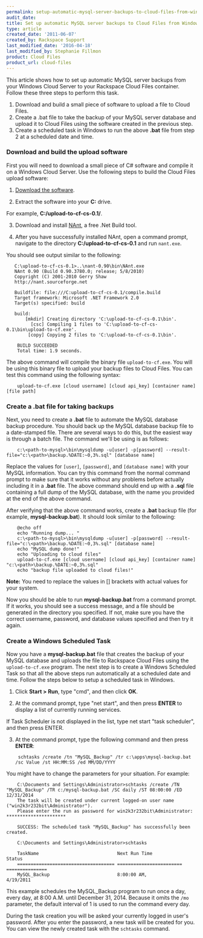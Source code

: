 ```yaml
---
permalink: setup-automatic-mysql-server-backups-to-cloud-files-from-windows/
audit_date:
title: Set up automatic MySQL server backups to Cloud Files from Windows
type: article
created_date: '2011-06-07'
created_by: Rackspace Support
last_modified_date: '2016-04-18'
last_modified_by: Stephanie Fillmon
product: Cloud Files
product_url: cloud-files
---
```


This article shows how to set up automatic MySQL server backups from your Windows Cloud Server to your Rackspace Cloud Files container. Follow these three steps to perform this task.

1.  Download and build a small piece of software to upload a file to Cloud Files.
2.  Create a .bat file to take the backup of your MySQL server database and upload it to Cloud Files using the software created in the previous step.
3.  Create a scheduled task in Windows to run the above **.bat** file from step 2 at a scheduled date and time.

### Download and build the upload software

First you will need to download a small piece of C# software and compile it on a Windows Cloud Server. Use the following steps to build the Cloud Files upload software:

1. [Download the software](http://c16281.r81.cf2.rackcdn.com/chmouel-upload-to-cf-cs-0.1-0-g79abd66.zip).

2. Extract the software into your **C:** drive.

  For example, **C:/upload-to-cf-cs-0.1/**.

3. Download and install [NAnt](http://nant.sourceforge.net/), a free .Net Build tool.

4. After you have successfully installed NAnt, open a command prompt, navigate to the directory **C:/upload-to-cf-cs-0.1** and run `nant.exe`.

  You should see output similar to the following:

       C:\upload-to-cf-cs-0.1>..\nant-0.90\bin\NAnt.exe
       NAnt 0.90 (Build 0.90.3780.0; release; 5/8/2010)
       Copyright (C) 2001-2010 Gerry Shaw
       http://nant.sourceforge.net

       Buildfile: file:///C:upload-to-cf-cs-0.1/compile.build
       Target framework: Microsoft .NET Framework 2.0
       Target(s) specified: build

       build:
           [mkdir] Creating directory 'C:\upload-to-cf-cs-0.1\bin'.
             [csc] Compiling 1 files to 'C:\upload-to-cf-cs-0.1\bin\upload-to-cf.exe'.
            [copy] Copying 2 files to 'C:\upload-to-cf-cs-0.1\bin'.

        BUILD SUCCEEDED
        Total time: 1.9 seconds.  

  The above command will compile the binary file `upload-to-cf.exe`. You will be using this binary file to upload your backup files to Cloud Files. You can test this command using the following syntax:

        upload-to-cf.exe [cloud username] [cloud api_key] [container name] [file path]

### Create a .bat file for taking backups

Next, you need to create a **.bat** file to automate the MySQL database backup procedure. You should back up the MySQL database backup file to a date-stamped file. There are several ways to do this, but the easiest way is through a batch file. The command we'll be using is as follows:

        c:\<path-to-mysql>\bin\mysqldump -u[user] -p[password] --result-file="c:\<path>\backup.%DATE:~0,3%.sql" [database name]


Replace the values for `[user]`, `[password]`, and `[database name]` with your MySQL information. You can try this command from the normal command prompt to make sure that it works without any problems before actually including it in a **.bat** file. The above command should end up with a **.sql** file containing a full dump of the MySQL database, with the name you provided at the end of the above command.

After verifying that the above command works, create a **.bat** backup file (for example, **mysql-backup.bat**). It should look similar to the following:

        @echo off
        echo "Running dump... "
        c:\<path-to-mysql>\bin\mysqldump -u[user] -p[password] --result-file="c:\<path>\backup.%DATE:~0,3%.sql" [database name]
        echo "MySQL dump done!"
        echo "Uploading to cloud files"
        upload-to-cf.exe [cloud username] [cloud api_key] [container name] "c:\<path>\backup.%DATE:~0,3%.sql"
        echo "backup file uploaded to cloud files!"

**Note:** You need to replace the values in [] brackets with actual values for your system.

Now you should be able to run **mysql-backup.bat** from a command prompt. If it works, you should see a success message, and a file should be generated in the directory you specified. If not, make sure you have the correct username, password, and database values specified and then try it again.

### Create a Windows Scheduled Task

Now you have a **mysql-backup.bat** file that creates the backup of your MySQL database and uploads the file to Rackspace Cloud Files using the `upload-to-cf.exe` program. The next step is to create a Windows Scheduled Task so that all the above steps run automatically at a scheduled date and time. Follow the steps below to setup a scheduled task in Windows.

1. Click **Start > Run**, type "cmd", and then click **OK**.

2. At the command prompt, type "net start", and then press **ENTER** to display a list of currently running services.

  If Task Scheduler is not displayed in the list, type net start "task scheduler", and then press ENTER.

3. At the command prompt, type the following command and then press **ENTER**:

        schtasks /create /tn "MySQL_Backup" /tr c:\apps\mysql-backup.bat /sc Value /st HH:MM:SS /ed MM/DD/YYYY

  You might have to change the parameters for your situation. For example:

        C:\Documents and Settings\Administrator>schtasks /create /TN "MySQL_Backup" /TR c:/mysql-backup.bat /SC daily /ST 08:00:00 /ED 12/31/2014
        The task will be created under current logged-on user name ("win2k3r232bit\Administrator").
        Please enter the run as password for win2k3r232bit\Administrator: **********************

        SUCCESS: The scheduled task "MySQL_Backup" has successfully been created.

        C:\Documents and Settings\Administrator>schtasks

        TaskName                             Next Run Time            Status
        ==================================== ======================== ===============
        MySQL_Backup                         8:00:00 AM,              4/19/2011

This example schedules the MySQL_Backup program to run once a day, every day, at 8:00 A.M. until December 31, 2014. Because it omits the `/mo` parameter, the default interval of 1 is used to run the command every day.

During the task creation you will be asked your currently logged in user's password. After you enter the password, a new task will be created for you. You can view the newly created task with the `schtasks` command.
